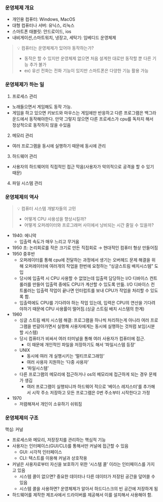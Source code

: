 ### 운영체제 개요

- 개인용 컴퓨터: Windows, MacOS
- 대형 컴퓨터나 서버: 유닉스, 리눅스
- 스마트폰 태블릿: 안드로이드, ios
- 내비게이션,스마트워치, 냉장고, 세탁기: 임베디드 운영체제


> 💡 컴퓨터는 운영체제가 있어야 동작하는가?
> - 동작은 할 수 있지만 운영체제 없으면 처음 설계한 대로만 동작할 뿐 다른 기능 추가 불가
> - ex) 유선 전화는 전화 기능이 있지만 스마트폰은 다양한 기능 활용 가능


### 운영체제가 하는 일

1. 프로세스 관리
- 노래들으면서 게임해도 동작 가능.
- 게임을 하고 있으면 키보드와 마우스는 게임에만 반응하고 다른 프로그램은 백그라운드에서 동작해야한다. 만약 그렇지 않으면 다른 프로세스가 cpu를 독차지 해서 정상적으로 동작하지 않을 수있음
2. 메모리 관리
- 여러 프로그램을 동시에 실행하기 때문에 동시에 관리
3. 하드웨어 관리
- 사용자의 하드웨어의 직접적인 접근 막음(사용자가 악의적으로 공격을 할 수 있기 때문)
4. 파일 시스템 관리

### 운영체제의 역사

>💡 컴퓨터 시스템 개발자들의 고민
> - 어떻게 CPU 사용성을 향상시킬까?
> - 어떻게 오퍼레이터와 프로그래머 사이에서 낭비되는 시간 줄일 수 있을까?


- 1940: 에니악
    - 입출력 속도가 매우 느리고 무거움
- 1950 초: 논리회로를 작은 크기로 만든 직접회로 → 현대적인 컴퓨터 형상 만들어짐
- 1950 중후반
    - 오퍼레이터를 통해 cpu에 전달하는 과정에서 생기는 오버헤드 문제 해결을 위해 오퍼레이터에 여러개의 작업을 한번에 요청하는 “싱글스트림 배치시스템” 도입
    - 당시에 입출력 시 CPU 사용할 수 없었는데 입출력 담당하는 I/O 디바이스 컨트롤러를 만들어 입출력 중에도 CPU가 계산할 수 있도록 만듦. I/O 디바이스 컨트롤러는 입출력 작업이 끝나면 인터럽트를 보내 CPU가 작업을 처리할 수 있도록 함.
    - 입출력에도 CPU를 기다려야 하는 작업 있는데, 입력은 CPU의 연산을 기다려야하기 때문에 CPU 사용률이 떨어짐.(싱글 스트림 배치 시스템의 한계)
- 1960
    - 싱글 스트림 배치 시스템 해결: 프로그램을 하나씩 처리하는게 아니라 여러 프로그램을 번갈아가면서 실행해 사용자에게는 동시에 실행하는 것처럼 보임(시분할 시스템)
    - 당시 컴퓨터가 비싸서 여러 터미널을 통해 여러 사용자가 컴퓨터에 접근.
        - 이 때문에 개인적인 파일을 저장하기도 해서 ‘파일시스템 등장’
    - UNIX
        - 동시에 여러 개 실행시키는 ‘멀티프로그래밍’
        - 여러 사용자 지원하는 ‘다중 사용자’
        - ‘파일시스템’
    - 다른 프로그램의 메모리에 접근하거나 os의 메모리에 접근하게 되는 경우 문제가 생김
        - 여러 프로그램이 실행되니까 하드웨어 적으로 ‘베이스 레지스터’를 추가해서 시작 주소 저장하고 모든 프로그램은 0번 주소부터 시작한다고 가정
- 1970
    - 저렴해져서 개인이 소유하기 쉬워짐

### 운영체제의 구조

핵심: 커널

- 프로세스와 메모리, 저장장치를 관리하는 핵심적 기능
- 사용자는 인터페이스(GUI/CLI)를 통해서만 커널에 접근할 수 있음
    - GUI: 시각적 인터페이스
    - CLI: 텍스트를 이용해 커널과 상호작용
- 커널은 사용자로부터 자신을 보호하기 위한 ‘시스템 콜’ 이라는 인터페이스를 가지고 있음
    - 시스템 콜이 없으면? 중요한 데이터나 다른 데이터가 저장된 공간을 덮어쓸 수 있음
    - 시스템 콜을 사용하면? 운영체제가 알아서 하드디스크의 빈 공간에 저장하게 됨
- 하드웨어를 제작한 제조사에서 드라이버를 제공해서 이를 설치해서 사용해야 함.